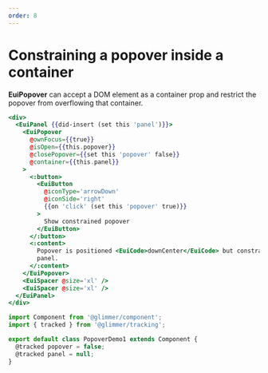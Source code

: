 ```yaml
---
order: 8
---
```

# Constraining a popover inside a container

<EuiText>
    <strong>EuiPopover</strong>
    can accept a DOM element as a
    <EuiCode>container</EuiCode>
    prop and restrict the popover from overflowing that container.
  </EuiText>

```hbs template
<div>
  <EuiPanel {{did-insert (set this 'panel')}}>
    <EuiPopover
      @ownFocus={{true}}
      @isOpen={{this.popover}}
      @closePopover={{set this 'popover' false}}
      @container={{this.panel}}
    >
      <:button>
        <EuiButton
          @iconType='arrowDown'
          @iconSide='right'
          {{on 'click' (set this 'popover' true)}}
        >
          Show constrained popover
        </EuiButton>
      </:button>
      <:content>
        Popover is positioned <EuiCode>downCenter</EuiCode> but constrained to fit within the
        panel.
      </:content>
    </EuiPopover>
    <EuiSpacer @size='xl' />
    <EuiSpacer @size='xl' />
  </EuiPanel>
</div>
```

```javascript component
import Component from '@glimmer/component';
import { tracked } from '@glimmer/tracking';

export default class PopoverDemo1 extends Component {
  @tracked popover = false;
  @tracked panel = null;
}
```
